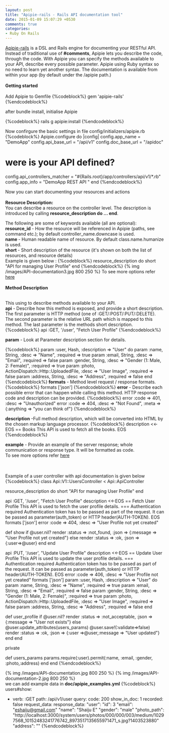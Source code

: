 ```yaml
---
layout: post
title: "Apipie-rails - Rails API documentation tool"
date: 2015-01-09 15:07:29 +0530
comments: true
categories: 
- Ruby On Rails
---
```


<div class='post'>
	<div dir="ltr" style="text-align: left;" trbidi="on">
		<a href="https://github.com/Apipie/apipie-rails">Apipie-rails</a> is a DSL and Rails engine for documenting your RESTful API. Instead of traditional use of <strong>#comments</strong>, Apipie lets you describe the code, through the code. With Apipie you can specify the methods available to your API, describe every possible parameter. Apipie using Ruby syntax so no need to learn yet another syntax. The documentation is available from within your app (by default under the /apipie path.)
		<br/>
		<br/>
		<strong>
			Getting started
		</strong>
    <br/>
    <br/>
    Add Apipie to Gemfile
    {%codeblock%}
      gem 'apipie-rails'
    {%endcodeblock%}
  
  after bundle install, initialise Apipie
  
  {%codeblock%}
    rails g apipie:install
  {%endcodeblock%}

  Now confirgure the basic settings in file config/initializers/apipie.rb
{%codeblock%} 
Apipie.configure do |config|
  config.app_name                = "DemoApp"
  config.api_base_url            = "/api/v1"
  config.doc_base_url            = "/apidoc"
  # were is your API defined?
  config.api_controllers_matcher = "#{Rails.root}/app/controllers/api/v1/*.rb"
  config.app_info = "DemoApp REST API "
end
{%endcodeblock%} 

Now you can start documenting your resources and actions
<br/>
<br/>
<strong>Resource Description:</strong>
<br/>
You can describe a resource on the controller level. The description is introduced by calling <strong>resource_description do ... end</strong>.
<br/>

The following are some of keywords available (all are optional):
<br/>
<strong>resource_id</strong> - How the resource will be referenced in Apipie (paths, see command etc.); by default controller_name.downcase is used.
<br/>
<strong>name </strong> - Human readable name of resource. By default class.name.humanize is used.
<br/>
<strong>short </strong>- Short description of the resource (it's shown on both the list of resources, and resource details)
<br/>
Example is given below : 
{%codeblock%}
  resource_description do
    short "API for managing User Profile"
end
{%endcodeblock%}
{% img /images/API-documentation3.jpg 800 250  %}
To see more options refer <a href = "https://github.com/Apipie/apipie-rails#dsl-reference">here </a>
<br/>
<br>
<strong>
	Method Description
</strong>

<br/>
This using to describe methods available to your API.
<br/>
<strong>api</strong> - Describe how this method is exposed, and provide a short description. The first parameter is HTTP method (one of :GET/:POST/:PUT/:DELETE). The second parameter is the relative URL path which is mapped to this method. The last parameter is the methods short description. 
<br/>
{%codeblock%}
  api :GET, '/user', "Fetch User Profile"
{%endcodeblock%}

<strong>param</strong> - Look at Parameter description section for details.

{%codeblock%}
	param :user, Hash, :description => "User" do
  param :name, String, :desc => "Name", :required => true
  param :email, String, :desc => "Email", :required => false
  param :gender, String, :desc => "Gender (1: Male, 2: Female)", :required => true
  param :photo, ActionDispatch::Http::UploadedFile, :desc => "User Image", :required => false
  param :address, String, :desc => "Address", :required => false
end
{%endcodeblock%}
<strong>formats</strong> - Method level request / response formats.
{%codeblock%}
  formats ['json']
{%endcodeblock%}
<strong>error</strong> - Describe each possible error that can happen while calling this method. HTTP response code and description can be provided.
{%codeblock%}
	error :code => 401, :desc => "Unauthorized"
error :code => 404, :desc => "Not Found", :meta => {:anything => "you can think of"}
{%endcodeblock%}

<strong>description</strong> -Full method description, which will be converted into HTML by the chosen markup language processor.
{%codeblock%}
	description <<-EOS
	== Books
	This API is used to fetch all the books.
EOS
{%endcodeblock%}

<strong>example</strong> - Provide an example of the server response; whole communication or response type. It will be formatted as code.
<br>
To see more options refer <a href="https://github.com/Apipie/apipie-rails#method-description">here</a>

<br/>
<br/>
Example of a user controller with api documentation  is given below
{%codeblock%}
class Api::V1::UsersController < Api::ApiController

  resource_description do
    short "API for managing User Profile"
  end

  api :GET, '/user', "Fetch User Profile"
  description <<-EOS
    == Fetch User Profile
     This API is used to fetch the user profile details.
    === Authentication required
     Authentication token has to be passed as part of the request. It can be passed as parameter(auth_token) or HTTP header(AUTH-TOKEN). 
  EOS
  formats ['json']
  error :code => 404, :desc => "User Profile not yet created"

  def show
    if @user.nil?
      render :status => :not_found, :json => {:message => "User Profile not yet created"}
    else
      render :status => :ok, :json => {:user=>@user}
    end
  end


  api :PUT, '/user', "Update User Profile"
  description <<-EOS
    == Update User Profile
     This API is used to update the user profile details.
    === Authentication required
     Authentication token has to be passed as part of the request. It can be passed as parameter(auth_token) or HTTP header(AUTH-TOKEN). 
  EOS
  error :code => 406, :desc => "User Profile not yet created"
  formats ['json']
  param :user, Hash, :description => "User" do
    param :name, String, :desc => "Name", :required => true
    param :email, String, :desc => "Email", :required => false
    param :gender, String, :desc => "Gender (1: Male, 2: Female)", :required => true
    param :photo, ActionDispatch::Http::UploadedFile, :desc => "User Image", :required => false
    param :address, String, :desc => "Address", :required => false
  end

  def user_profile
    if @user.nil?
      render :status => :not_acceptable, :json => {:message => "User not exists"}
    else
      @user.update_attributes(users_params)
      @user.save!(:validate=>false)
      render :status => :ok, :json => {:user =>@user,:message => "User updated"}
    end
  end

  private

  def users_params
    params.require(:user).permit(:name, :email, :gender,  :photo,:address)
  end
end
{%endcodeblock%}

{% img /images/API-documentation.jpg 800 250  %}
{% img /images/API-documentation-2.jpg 800 250  %}
<br/>
we can add example data in <strong>doc/apipie_examples.yml</strong>
{%codeblock%}
users#show:
- verb: :GET
  path: /api/v1/user
  query:
  code: 200
  show_in_doc: 1
  recorded: false
  request_data:
  response_data:
    "user":
        "id": 3
        "email": "eshaiju@gmail.com"
        "name": "Shaiju E"
        "gender": "male"
        "photo_path": "http://localhost:3000/system/users/photos/000/000/003/medium/10297568_10152483241776742_8973517135655971471_s.jpg?1403523880"
        "address": ""
{%endcodeblock%}
	</div>
</div>